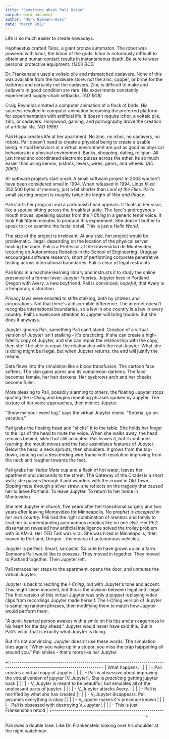 ```yaml
---
title: "Something about Pali Hiapo"
output: word_document
author: "Mark Niemann-Ross"
date: "March 2022"
---
```


Life is so much easier to create nowadays.

Hephaestus crafted Talos, a giant bronze automaton. The robot was powered with *ichor*, the blood of the gods. Ichor is notoriously difficult to obtain and human contact results in instantaneous death. Be sure to wear personal protective equipment. *(1300 BCE)*

Dr. Frankenstein used a voltaic pile and mismatched cadavers. None of this was available from the hardware store: not the zinc, copper, or brine for the batteries and certainly not the cadavers. Zinc is difficult to make and cadavers in good condition are rare. His experiments constantly experienced supply-chain setbacks. *(AD 1818)*

Craig Reynolds created a computer animation of a flock of birds. His success resulted in computer animation becoming the preferred platform for experimentation with artificial life: it doesn't require ichor, a voltaic pile, zinc, or cadavers. Hollywood, gaming, and pornography drove the creation of artificial life. *(AD 1986)*

Pali Hiapo creates life at her apartment. No zinc, no ichor, no cadavers, no robots. Pali doesn't need to create a physical being to create a usable being. Virtual behaviors in a virtual environment are just as good as physical behaviors in a physical environment. Banks, shopping, dating, religion. All just timed and coordinated electronic pulses across the ether. Its so much easier than using servos, pistons, levers, wires, gears, and wheels. *(AD 2063)*

All software projects start small. A small software project in 2063 wouldn't have been considered small in 1994. When released in 1994, Linux filled 352,500 bytes of memory, just a bit shorter than *Lord of the Flies*. Pali's small starting project is roughly twice the length of *War and Peace.*

Pali starts her program and a cartoonish head appears. It floats in her visor, like a spouse sitting across the breakfast table. The face's androgynous mouth moves, speaking quotes from the *I-Ching* in a generic tenor voice. It took Pali fifteen minutes to produce this experiment. She doesn't bother to speak to it or examine the facial detail. This is just a *Hello World*.

The size of the project is irrelevant. At any size, her project would be problematic. Illegal, depending on the location of the physical server hosting the code. Pali is a Professor at the Universidad de Montevideo, lecturing on Autonomous Robotics in the School of Engineering. Uruguay encourages software research, short of performing corporate penetrative testing across international boundaries. Pali is clear of legal restraints.

Pali links in a machine learning library and instructs it to study the online presence of a former lover: Jupyter Fuertes. Jupyter lives in Portland Oregon with Avery, a new boyfriend. Pali is convinced, *hopeful*, that Avery is a temporary distraction.

Privacy laws were enacted to stifle stalking, both by citizens and corporations. Not that there's a discernible difference. The internet doesn't recognize international boundaries, so a law in one country is a law in every country. Pali's unwelcome attention to Jupyter will bring trouble. But she does it anyways.

Jupyter ignores Pali, something Pali can't stand. Creation of a virtual version of Jupyter isn't stalking - it's practicing. If she can create a high-fidelity copy of Jupyter, and she can repair the relationship with the copy, then she'll be able to repair the relationship with the real Jupyter. What she is doing might be illegal, but when Jupyter returns, the end will justify the means.

Data flows into the simulation like a blood transfusion. The cartoon face softens. The skin gains pores and its complexion darkens. The face becomes female, her hair darkens. Her eyebrows arch and her cheeks become fuller.

More pleasing to Pali, possibly alarming to others, the floating Jupyter stops quoting the *I-Ching* and begins repeating phrases spoken by Jupyter. The texture of her voice approaches, then mimics Jupyter.

"Show me your event log," says the virtual Jupyter mimic. "Soteria, go on vacation."

Pali grabs the floating head and "sticks" it to the table. She holds her finger to the lips of the head to mute the voice. When she walks away, the head remains behind, silent but still animated. Pali leaves it, but it continues learning: the mouth moves and the face assimilates features of Jupyter. Below the head, a neck sprouts, then shoulders. It grows from the top-down, sending out a descending wire frame with resolution improving from the neck and rougher towards the feet.

Pali grabs her *Yerba Mate* cup and a flask of hot water, leaves her apartment and descends to the street. The Gateway of the Citadel is a short walk; she passes through it and wanders with the crowd in Old Town. Sipping mate through a silver straw, she reflects on the tragedy that caused her to leave Portland. To leave Jupyter. To return to her home in Montevideo.

She met Jupyter in church, five years after her transitional surgery and two years after leaving Montevideo for Minneapolis. *No prophet is accepted in her own country.* Pali had the right combination of mentors and family to lead her to understanding autonomous robotics like no one else. Her PhD dissertation revealed how artificial intelligence solved the trolley problem with SLAM-3. Her TED Talk was viral. She was hired in Minneapolis, then moved to Portland, Oregon - the mecca of autonomous vehicles.

Jupyter is perfect. Smart, sarcastic. So cute to have grown up on a farm. Someone Pali would like to possess. They moved in together. They moved to Portland together. Then Jupyter left.

Pali retraces her steps to the apartment, opens the door, and unmutes the virtual Jupyter.

Jupyter is back to reciting the *I-Ching*, but with Jupyter's tone and accent. This might seem innocent, but this is the division between legal and illegal. The first version of this virtual Jupyter was only a puppet replaying video clips from recordings Jupyter made herself. The *I-Ching* version of Jupyter is sampling random phrases, then modifying them to match how Jupyter would perform them.

"A quiet-hearted person awakes with a smile on his lips and an eagerness in his heart for the day ahead." Jupyter would never have said this. But in Pali's visor, that is exactly what Jupyter is doing.

But it's not convincing. Jupyter doesn't use these words. The simulation tries again: "When you wake up in a stupor, you miss the crap happening all around you." Pali smiles - that's more like her Jupyter.

+:---------------------------------------------------------------------------------------------------------------------------+
| What happens:                                                                                                              |
|                                                                                                                            |
| -   Pali creates a virtual copy of Jupyter                                                                                 |
|                                                                                                                            |
| -   Pali is obsessive about improving the virtual version of jupyter (V_Jupyter). She is *practicing* getting jupyter back |
|                                                                                                                            |
| -   V_Jupyter is meant to be beautiful, but emulates all of the unpleasant parts of jupyter.                               |
|                                                                                                                            |
| -   V_Jupyter attacks Avery.                                                                                               |
|                                                                                                                            |
| -   Pali is horrified by what she has created                                                                              |
|                                                                                                                            |
| -   V_Jupyter disappears. Pali assumes everything is okay                                                                  |
|                                                                                                                            |
| -   V_jupyter makes it's presence known                                                                                    |
|                                                                                                                            |
| -   Pali is obsessed with destroying V_Jupyter                                                                             |
|                                                                                                                            |
| -   This is just Frankenstein retold                                                                                       |
+----------------------------------------------------------------------------------------------------------------------------+

Pali does a double take. Like Dr. Frankenstein looking over his shoulder at the night watchman.

 
